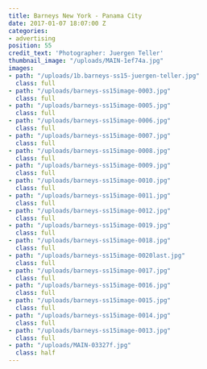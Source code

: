 ```yaml
---
title: Barneys New York - Panama City
date: 2017-01-07 18:07:00 Z
categories:
- advertising
position: 55
credit_text: 'Photographer: Juergen Teller'
thumbnail_image: "/uploads/MAIN-1ef74a.jpg"
images:
- path: "/uploads/1b.barneys-ss15-juergen-teller.jpg"
  class: full
- path: "/uploads/barneys-ss15image-0003.jpg"
  class: full
- path: "/uploads/barneys-ss15image-0005.jpg"
  class: full
- path: "/uploads/barneys-ss15image-0006.jpg"
  class: full
- path: "/uploads/barneys-ss15image-0007.jpg"
  class: full
- path: "/uploads/barneys-ss15image-0008.jpg"
  class: full
- path: "/uploads/barneys-ss15image-0009.jpg"
  class: full
- path: "/uploads/barneys-ss15image-0010.jpg"
  class: full
- path: "/uploads/barneys-ss15image-0011.jpg"
  class: full
- path: "/uploads/barneys-ss15image-0012.jpg"
  class: full
- path: "/uploads/barneys-ss15image-0019.jpg"
  class: full
- path: "/uploads/barneys-ss15image-0018.jpg"
  class: full
- path: "/uploads/barneys-ss15image-0020last.jpg"
  class: full
- path: "/uploads/barneys-ss15image-0017.jpg"
  class: full
- path: "/uploads/barneys-ss15image-0016.jpg"
  class: full
- path: "/uploads/barneys-ss15image-0015.jpg"
  class: full
- path: "/uploads/barneys-ss15image-0014.jpg"
  class: full
- path: "/uploads/barneys-ss15image-0013.jpg"
  class: full
- path: "/uploads/MAIN-03327f.jpg"
  class: half
---
```


